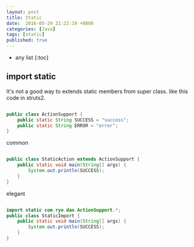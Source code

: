 ```yaml
---
layout: post
title: Static
date:  2016-05-29 21:22:19 +0800
categories: [Java]
tags: [static]
published: true
---
```

* any list
{:toc}

## import static

It's not a good way to extends static members from super class. like this code in struts2.
 
 ```java
 
 public class ActionSupport {
     public static String SUCCESS = "success";
     public static String ERROR = "error";
 }
 
 ```
 
 <label class="label label-warning">common</label>
 
 ```java
 
 public class StaticAction extends ActionSupport {
     public static void main(String[] args) {
         System.out.println(SUCCESS);
     }
 }
 
 ```
 
 <label class="label label-success">elegant</label>
 
 ```java
 
 import static com.ryo.dao.ActionSupport.*;
 public class StaticImport {
     public static void main(String[] args) {
         System.out.println(SUCCESS);
     }
 }
 
 ```



